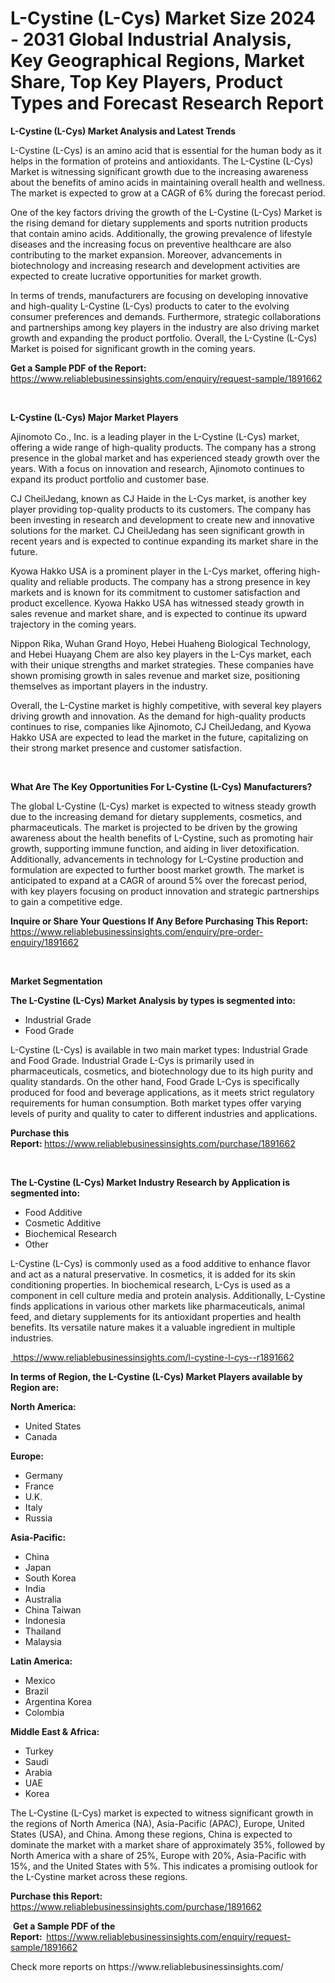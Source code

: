 <p><h1>L-Cystine (L-Cys) Market Size 2024 - 2031 Global Industrial Analysis, Key Geographical Regions, Market Share, Top Key Players, Product Types and Forecast Research Report</h1></p><p><strong>L-Cystine (L-Cys) Market Analysis and Latest Trends</strong></p>
<p><p>L-Cystine (L-Cys) is an amino acid that is essential for the human body as it helps in the formation of proteins and antioxidants. The L-Cystine (L-Cys) Market is witnessing significant growth due to the increasing awareness about the benefits of amino acids in maintaining overall health and wellness. The market is expected to grow at a CAGR of 6% during the forecast period.</p><p>One of the key factors driving the growth of the L-Cystine (L-Cys) Market is the rising demand for dietary supplements and sports nutrition products that contain amino acids. Additionally, the growing prevalence of lifestyle diseases and the increasing focus on preventive healthcare are also contributing to the market expansion. Moreover, advancements in biotechnology and increasing research and development activities are expected to create lucrative opportunities for market growth.</p><p>In terms of trends, manufacturers are focusing on developing innovative and high-quality L-Cystine (L-Cys) products to cater to the evolving consumer preferences and demands. Furthermore, strategic collaborations and partnerships among key players in the industry are also driving market growth and expanding the product portfolio. Overall, the L-Cystine (L-Cys) Market is poised for significant growth in the coming years.</p></p>
<p><strong>Get a Sample PDF of the Report:&nbsp;</strong> <a href="https://www.reliablebusinessinsights.com/enquiry/request-sample/1891662">https://www.reliablebusinessinsights.com/enquiry/request-sample/1891662</a></p>
<p>&nbsp;</p>
<p><strong>L-Cystine (L-Cys) Major Market Players</strong></p>
<p><p>Ajinomoto Co., Inc. is a leading player in the L-Cystine (L-Cys) market, offering a wide range of high-quality products. The company has a strong presence in the global market and has experienced steady growth over the years. With a focus on innovation and research, Ajinomoto continues to expand its product portfolio and customer base.</p><p>CJ CheilJedang, known as CJ Haide in the L-Cys market, is another key player providing top-quality products to its customers. The company has been investing in research and development to create new and innovative solutions for the market. CJ CheilJedang has seen significant growth in recent years and is expected to continue expanding its market share in the future.</p><p>Kyowa Hakko USA is a prominent player in the L-Cys market, offering high-quality and reliable products. The company has a strong presence in key markets and is known for its commitment to customer satisfaction and product excellence. Kyowa Hakko USA has witnessed steady growth in sales revenue and market share, and is expected to continue its upward trajectory in the coming years.</p><p>Nippon Rika, Wuhan Grand Hoyo, Hebei Huaheng Biological Technology, and Hebei Huayang Chem are also key players in the L-Cys market, each with their unique strengths and market strategies. These companies have shown promising growth in sales revenue and market size, positioning themselves as important players in the industry.</p><p>Overall, the L-Cystine market is highly competitive, with several key players driving growth and innovation. As the demand for high-quality products continues to rise, companies like Ajinomoto, CJ CheilJedang, and Kyowa Hakko USA are expected to lead the market in the future, capitalizing on their strong market presence and customer satisfaction.</p></p>
<p>&nbsp;</p>
<p><strong>What Are The Key Opportunities For L-Cystine (L-Cys) Manufacturers?</strong></p>
<p><p>The global L-Cystine (L-Cys) market is expected to witness steady growth due to the increasing demand for dietary supplements, cosmetics, and pharmaceuticals. The market is projected to be driven by the growing awareness about the health benefits of L-Cystine, such as promoting hair growth, supporting immune function, and aiding in liver detoxification. Additionally, advancements in technology for L-Cystine production and formulation are expected to further boost market growth. The market is anticipated to expand at a CAGR of around 5% over the forecast period, with key players focusing on product innovation and strategic partnerships to gain a competitive edge.</p></p>
<p><strong>Inquire or Share Your Questions If Any Before Purchasing This Report:</strong> <a href="https://www.reliablebusinessinsights.com/enquiry/pre-order-enquiry/1891662">https://www.reliablebusinessinsights.com/enquiry/pre-order-enquiry/1891662</a></p>
<p>&nbsp;</p>
<p><strong>Market Segmentation</strong></p>
<p><strong>The L-Cystine (L-Cys) Market Analysis by types is segmented into:</strong></p>
<p><ul><li>Industrial Grade</li><li>Food Grade</li></ul></p>
<p><p>L-Cystine (L-Cys) is available in two main market types: Industrial Grade and Food Grade. Industrial Grade L-Cys is primarily used in pharmaceuticals, cosmetics, and biotechnology due to its high purity and quality standards. On the other hand, Food Grade L-Cys is specifically produced for food and beverage applications, as it meets strict regulatory requirements for human consumption. Both market types offer varying levels of purity and quality to cater to different industries and applications.</p></p>
<p><strong>Purchase this Report:&nbsp;</strong><a href="https://www.reliablebusinessinsights.com/purchase/1891662">https://www.reliablebusinessinsights.com/purchase/1891662</a></p>
<p>&nbsp;</p>
<p><strong>The L-Cystine (L-Cys) Market Industry Research by Application is segmented into:</strong></p>
<p><ul><li>Food Additive</li><li>Cosmetic Additive</li><li>Biochemical Research</li><li>Other</li></ul></p>
<p><p>L-Cystine (L-Cys) is commonly used as a food additive to enhance flavor and act as a natural preservative. In cosmetics, it is added for its skin conditioning properties. In biochemical research, L-Cys is used as a component in cell culture media and protein analysis. Additionally, L-Cystine finds applications in various other markets like pharmaceuticals, animal feed, and dietary supplements for its antioxidant properties and health benefits. Its versatile nature makes it a valuable ingredient in multiple industries.</p></p>
<p><a href="https://www.reliablebusinessinsights.com/l-cystine-l-cys--r1891662">&nbsp;https://www.reliablebusinessinsights.com/l-cystine-l-cys--r1891662</a></p>
<p><strong>In terms of Region, the L-Cystine (L-Cys) Market Players available by Region are:</strong></p>
<p>
    <p> <strong> North America: </strong>
        <ul>
            <li>United States</li>
            <li>Canada</li>
        </ul>
        </p> 
    <p> <strong> Europe: </strong>
        <ul>
            <li>Germany</li>
            <li>France</li>
            <li>U.K.</li>
            <li>Italy</li>
            <li>Russia</li>
        </ul>
        </p> 
    <p> <strong> Asia-Pacific: </strong>
        <ul>
            <li>China</li>
            <li>Japan</li>
            <li>South Korea</li>
            <li>India</li>
            <li>Australia</li>
            <li>China Taiwan</li>
            <li>Indonesia</li>
            <li>Thailand</li>
            <li>Malaysia</li>
        </ul>
        </p> 
    <p> <strong> Latin America: </strong>
        <ul>
            <li>Mexico</li>
            <li>Brazil</li>
            <li>Argentina Korea</li>
            <li>Colombia</li>
        </ul>
        </p> 
    <p> <strong> Middle East & Africa: </strong>
        <ul>
            <li>Turkey</li>
            <li>Saudi</li>
            <li>Arabia</li>
            <li>UAE</li>
            <li>Korea</li>
        </ul>
    </p>
    </p>
<p><p>The L-Cystine (L-Cys) market is expected to witness significant growth in the regions of North America (NA), Asia-Pacific (APAC), Europe, United States (USA), and China. Among these regions, China is expected to dominate the market with a market share of approximately 35%, followed by North America with a share of 25%, Europe with 20%, Asia-Pacific with 15%, and the United States with 5%. This indicates a promising outlook for the L-Cystine market across these regions.</p></p>
<p><strong>Purchase this Report: </strong><a href="https://www.reliablebusinessinsights.com/purchase/1891662">https://www.reliablebusinessinsights.com/purchase/1891662</a></p>
<p>&nbsp;<strong>Get a Sample PDF of the Report:&nbsp;&nbsp;</strong><a href="https://www.reliablebusinessinsights.com/enquiry/request-sample/1891662">https://www.reliablebusinessinsights.com/enquiry/request-sample/1891662</a></p>
<p><strong></strong></p>
<p>Check more reports on https://www.reliablebusinessinsights.com/</p>